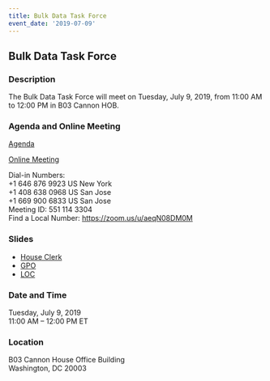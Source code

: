 ```yaml
---
title: Bulk Data Task Force
event_date: '2019-07-09'
---
```


## Bulk Data Task Force

### Description
The Bulk Data Task Force will meet on Tuesday, July 9, 2019, from 11:00 AM to 12:00 PM in B03 Cannon HOB.   

### Agenda and Online Meeting  
[Agenda](https://usgpo.github.io/innovation/events/2019-07-09-BDTF-Agenda.pdf)   

[Online Meeting](https://zoom.us/j/5511143304)  

Dial-in Numbers:  
+1 646 876 9923 US New York  
+1 408 638 0968 US San Jose  
+1 669 900 6833 US San Jose  
Meeting ID: 551 114 3304  
Find a Local Number: https://zoom.us/u/aeqN08DM0M  

### Slides
* [House Clerk](https://usgpo.github.io/innovation/resources/BDTF-HouseClerk-Update-2019-07-09.pdf)
* [GPO](https://usgpo.github.io/innovation/resources/BDTF-GPO-Update-2019-07-09.pdf)
* [LOC](https://usgpo.github.io/innovation/resources/BDTF-LOC-Update-2019-07-09.pdf)



### Date and Time
Tuesday, July 9, 2019  
11:00 AM – 12:00 PM ET

### Location
B03 Cannon House Office Building   
Washington, DC 20003  

